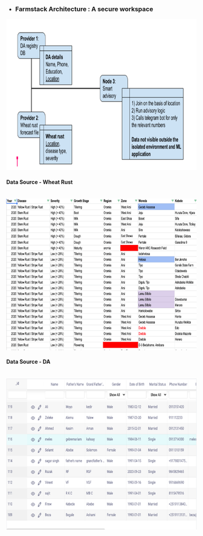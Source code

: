 - ### Farmstack Architecture : A secure workspace

<img src="block_diagram.png"  height="400">

#### Data Source - Wheat Rust
</br>

<img src="wheat_rust.png"  height="400">

</br>

#### Data Source - DA 
</br>
<img src="da_registry.png"  height="400">
</br>



